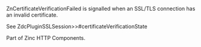 ZnCertificateVerificationFailed is signalled when an SSL/TLS connection has an invalid certificate.

See ZdcPluginSSLSession>>#certificateVerificationState

Part of Zinc HTTP Components.